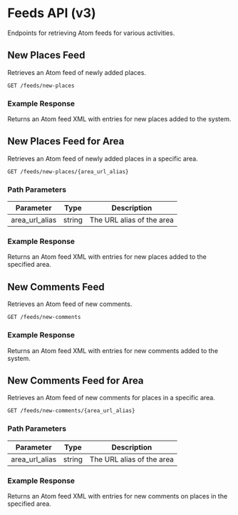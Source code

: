 
# Feeds API (v3)

Endpoints for retrieving Atom feeds for various activities.

## New Places Feed

Retrieves an Atom feed of newly added places.

```
GET /feeds/new-places
```

### Example Response

Returns an Atom feed XML with entries for new places added to the system.

## New Places Feed for Area

Retrieves an Atom feed of newly added places in a specific area.

```
GET /feeds/new-places/{area_url_alias}
```

### Path Parameters

| Parameter     | Type   | Description |
|---------------|--------|-------------|
| area_url_alias | string | The URL alias of the area |

### Example Response

Returns an Atom feed XML with entries for new places added to the specified area.

## New Comments Feed

Retrieves an Atom feed of new comments.

```
GET /feeds/new-comments
```

### Example Response

Returns an Atom feed XML with entries for new comments added to the system.

## New Comments Feed for Area

Retrieves an Atom feed of new comments for places in a specific area.

```
GET /feeds/new-comments/{area_url_alias}
```

### Path Parameters

| Parameter     | Type   | Description |
|---------------|--------|-------------|
| area_url_alias | string | The URL alias of the area |

### Example Response

Returns an Atom feed XML with entries for new comments on places in the specified area.